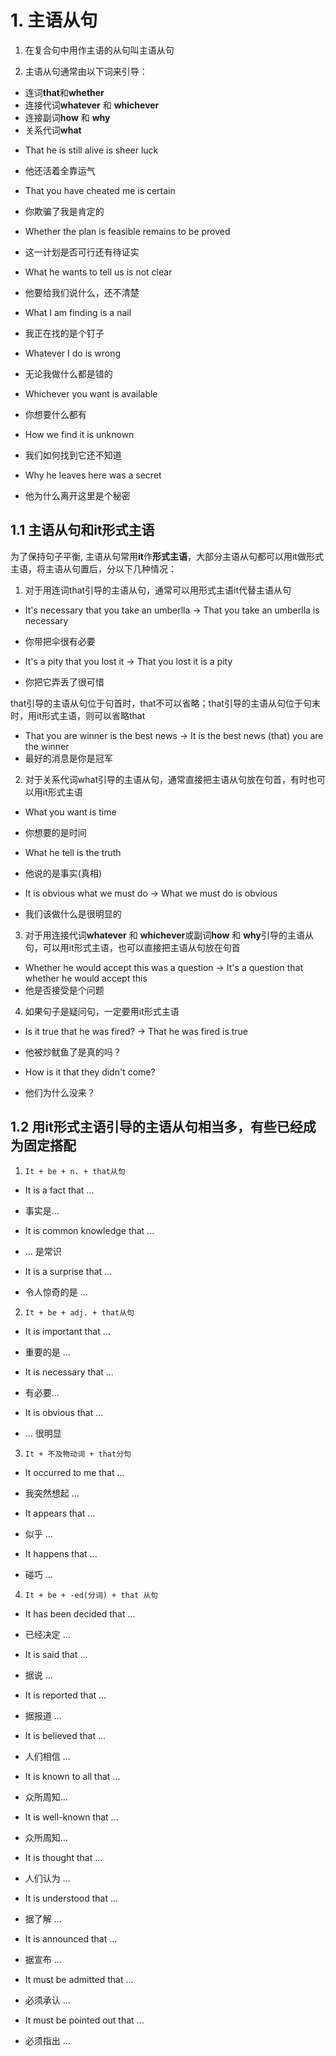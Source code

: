 # 1. 主语从句

1. 在复合句中用作主语的从句叫主语从句  

2. 主语从句通常由以下词来引导：  
+ 连词**that**和**whether**  
+ 连接代词**whatever** 和 **whichever**  
+ 连接副词**how** 和 **why**
+ 关系代词**what**  

* That he is still alive is sheer luck  
* 他还活着全靠运气  

* That you have cheated me is certain  
* 你欺骗了我是肯定的  

* Whether the plan is feasible remains to be proved  
* 这一计划是否可行还有待证实  

* What he wants to tell us is not clear  
* 他要给我们说什么，还不清楚  

* What I am finding is a nail  
* 我正在找的是个钉子  

* Whatever I do is wrong  
* 无论我做什么都是错的  

* Whichever you want is available  
* 你想要什么都有  

* How we find it is unknown  
* 我们如何找到它还不知道  

* Why he leaves here was a secret  
* 他为什么离开这里是个秘密  

## 1.1 主语从句和it形式主语  

为了保持句子平衡, 主语从句常用**it**作**形式主语**，大部分主语从句都可以用it做形式主语，将主语从句置后，分以下几种情况：  

1. 对于用连词that引导的主语从句，通常可以用形式主语it代替主语从句

* It's necessary that you take an umberlla -> That you take an umberlla is necessary  
* 你带把伞很有必要  

* It's a pity that you lost it -> That you lost it is a pity  
* 你把它弄丢了很可惜  

that引导的主语从句位于句首时，that不可以省略；that引导的主语从句位于句末时，用it形式主语，则可以省略that

* That you are winner is the best news -> It is the best news (that) you are the winner  
* 最好的消息是你是冠军  

2. 对于关系代词what引导的主语从句，通常直接把主语从句放在句首，有时也可以用it形式主语

* What you want is time 
* 你想要的是时间  

* What he tell is the truth  
* 他说的是事实(真相)  

* It is obvious what we must do -> What we must do is obvious  
* 我们该做什么是很明显的  

3. 对于用连接代词**whatever** 和 **whichever**或副词**how** 和 **why**引导的主语从句，可以用it形式主语，也可以直接把主语从句放在句首  

* Whether he would accept this was a question  -> It's a question that whether he would accept this  
* 他是否接受是个问题  

4. 如果句子是疑问句，一定要用it形式主语  

* Is it true that he was fired? -> That he was fired is true  
* 他被炒鱿鱼了是真的吗？  

* How is it that they didn't come?  
* 他们为什么没来？  

## 1.2 用it形式主语引导的主语从句相当多，有些已经成为固定搭配  

1. `It + be + n. + that从句`

* It is a fact that ...  
* 事实是...  

* It is common knowledge that ...  
* ... 是常识  

* It is a surprise that ...  
* 令人惊奇的是 ...  

2. `It + be + adj. + that从句`  

* It is important that ...  
* 重要的是 ...  

* It is necessary that ...  
* 有必要...  

* It is obvious that ...  
* ... 很明显  

3. `It + 不及物动词 + that分句`

* It occurred to me that ...  
* 我突然想起 ...  

* It appears that ...  
* 似乎 ...

* It happens that ...  
* 碰巧 ...

4. `It + be + -ed(分词) + that 从句`  

* It has been decided that ...  
* 已经决定 ...  

* It is said that ...  
* 据说 ... 

* It is reported that ...  
* 据报道 ...

* It is believed that ...
* 人们相信 ...

* It is known to all that ...  
* 众所周知...  

* It is well-known that ...  
* 众所周知... 

* It is thought that ...  
* 人们认为 ...

* It is understood that ...  
* 据了解 ...  

* It is announced that ...  
* 据宣布 ...

* It must be admitted that ...  
* 必须承认 ...  

* It must be pointed out that ...  
* 必须指出 ...  


